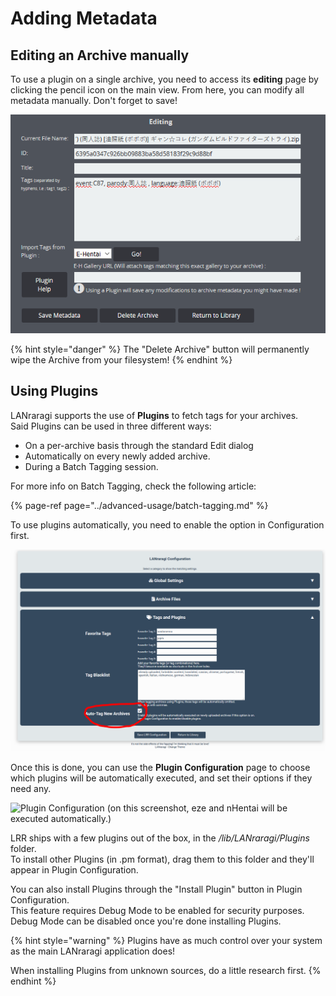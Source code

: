 # Adding Metadata

## Editing an Archive manually

To use a plugin on a single archive, you need to access its **editing** page by clicking the pencil icon on the main view. From here, you can modify all metadata manually. Don't forget to save!

![Editing an Archive&apos;s Metadata](../.gitbook/assets/edit.PNG)

{% hint style="danger" %}
The "Delete Archive" button will permanently wipe the Archive from your filesystem!
{% endhint %}

## Using Plugins

LANraragi supports the use of **Plugins** to fetch tags for your archives.  
Said Plugins can be used in three different ways:

* On a per-archive basis through the standard Edit dialog
* Automatically on every newly added archive.  
* During a Batch Tagging session.

For more info on Batch Tagging, check the following article:

{% page-ref page="../advanced-usage/batch-tagging.md" %}

To use plugins automatically, you need to enable the option in Configuration first.

![](../.gitbook/assets/autotag.PNG)

Once this is done, you can use the **Plugin Configuration** page to choose which plugins will be automatically executed, and set their options if they need any.

![Plugin Configuration \(on this screenshot, eze and nHentai will be executed automatically.\)](../../.gitbook/assets/cfg_plugin.png)

LRR ships with a few plugins out of the box, in the _/lib/LANraragi/Plugins_ folder.  
To install other Plugins \(in .pm format\), drag them to this folder and they'll appear in Plugin Configuration.

You can also install Plugins through the "Install Plugin" button in Plugin Configuration.  
This feature requires Debug Mode to be enabled for security purposes. Debug Mode can be disabled once you're done installing Plugins.

{% hint style="warning" %}
Plugins have as much control over your system as the main LANraragi application does!

When installing Plugins from unknown sources, do a little research first.
{% endhint %}

